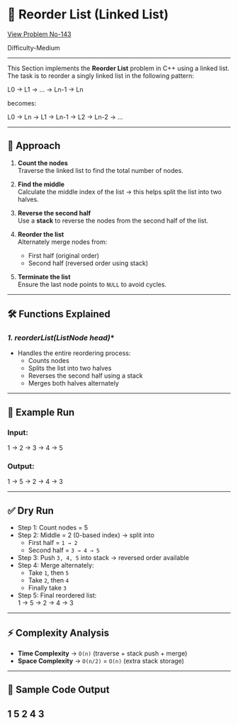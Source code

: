 # 🔄 Reorder List (Linked List) 
[View Problem No-143](https://leetcode.com/problems/reorder-list/description/)

Difficulty-Medium

---

This Section implements the **Reorder List** problem in C++ using a linked list.  
The task is to reorder a singly linked list in the following pattern:  

L0 → L1 → … → Ln-1 → Ln

becomes:

L0 → Ln → L1 → Ln-1 → L2 → Ln-2 → …

---

## 📌 Approach

1. **Count the nodes**  
   Traverse the linked list to find the total number of nodes.  

2. **Find the middle**  
   Calculate the middle index of the list → this helps split the list into two halves.  

3. **Reverse the second half**  
   Use a **stack** to reverse the nodes from the second half of the list.  

4. **Reorder the list**  
   Alternately merge nodes from:
   - First half (original order)  
   - Second half (reversed order using stack)  

5. **Terminate the list**  
   Ensure the last node points to `NULL` to avoid cycles.  

---

## 🛠 Functions Explained

### **1. reorderList(ListNode* head)**
- Handles the entire reordering process:
  - Counts nodes  
  - Splits the list into two halves  
  - Reverses the second half using a stack  
  - Merges both halves alternately  

---

## 🧪 Example Run

### Input:
1 → 2 → 3 → 4 → 5

### Output:
1 → 5 → 2 → 4 → 3

---

## ✅ Dry Run

- Step 1: Count nodes = 5  
- Step 2: Middle = 2 (0-based index) → split into  
  - First half = `1 → 2`  
  - Second half = `3 → 4 → 5`  
- Step 3: Push `3, 4, 5` into stack → reversed order available  
- Step 4: Merge alternately:  
  - Take `1`, then `5`  
  - Take `2`, then `4`  
  - Finally take `3`  
- Step 5: Final reordered list:  
1 → 5 → 2 → 4 → 3

---

## ⚡ Complexity Analysis
- **Time Complexity** → `O(n)` (traverse + stack push + merge)  
- **Space Complexity** → `O(n/2)` = `O(n)` (extra stack storage)  

---

## 📄 Sample Code Output
1 5 2 4 3
---
